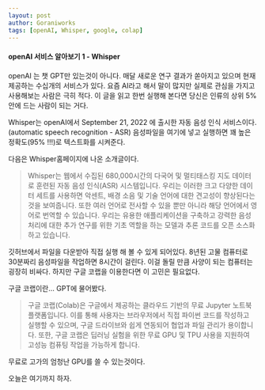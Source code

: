 ```yaml
---
layout: post
author: Goraniworks
tags: [openAI, Whisper, google, colap]
---
```


#### openAI 서비스 알아보기 1 - Whisper
openAI 는 챗 GPT만 있는것이 아니다. 
매달 새로운 연구 결과가 쏟아지고 있으며 현재 제공하는 수십개의 서비스가 있다.
요즘 AI라고 해서 말이 많지만 실제로 관심을 가지고 사용해보는 사람은 극히 적다. 
이 글을 읽고 한번 실행해 본다면 당신은 인류의 상위 5%안에 드는 사람이 되는 거다. 

Whisper는 openAI에서 September 21, 2022 에 출시한  자동 음성 인식 서비스이다. (automatic speech recognition - ASR) 
음성파일을 여기에 넣고 실행하면 꽤 높은 정확도(95% !!!)로 텍스트화를 시켜준다.

다음은 Whisper홈페이지에 나온 소개글이다. 

> Whisper는 웹에서 수집된 680,000시간의 다국어 및 멀티태스킹 지도 데이터로 훈련된 자동 음성 인식(ASR) 시스템입니다. 우리는 이러한 크고 다양한 데이터 세트를 사용하면 악센트, 배경 소음 및 기술 언어에 대한 견고성이 향상된다는 것을 보여줍니다. 또한 여러 언어로 전사할 수 있을 뿐만 아니라 해당 언어에서 영어로 번역할 수 있습니다. 우리는 유용한 애플리케이션을 구축하고 강력한 음성 처리에 대한 추가 연구를 위한 기초 역할을 하는 모델과 추론 코드를 오픈 소스화하고 있습니다.

깃허브에서 파일을 다운받아 직접 실행 해 볼 수 있게 되어있다.
8년된 고물 컴퓨터로 30분짜리 음성파일을 작업하면 8시간이 걸린다.
이걸 돌릴 만큼 사양이 되는 컴퓨터는 굉장히 비싸다.
하지만 구글 코랩을 이용한다면 이 고민은 필요없다.

구글 코랩이란... GPT에 물어봤다.
> 구글 코랩(Colab)은 구글에서 제공하는 클라우드 기반의 무료 Jupyter 노트북 플랫폼입니다. 이를 통해 사용자는 브라우저에서 직접 파이썬 코드를 작성하고 실행할 수 있으며, 구글 드라이브와 쉽게 연동되어 협업과 파일 관리가 용이합니다. 또한, 구글 코랩은 딥러닝 실험을 위한 무료 GPU 및 TPU 사용을 지원하여 고성능 컴퓨팅 작업을 가능하게 합니다.

무료로 고가의 엄청난 GPU를 쓸 수 있는것이다. 

오늘은 여기까지 하자. 
